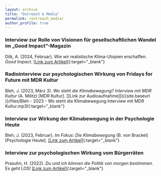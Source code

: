 ```yaml
---
layout: archive
title: "Outreach & Media"
permalink: /outreach_media/
author_profile: true
---
```


### Interview zur Rolle von Visionen für gesellschaftlichen Wandel im „Good Impact”-Magazin
Dilk, A. (2024, Februar). Wie wir realistische Klima-Utopien erschaffen. *Good Impact*. [[Link zum Artikel]](https://goodimpact.eu/recherche/wie-wir-realistische-klima-utopien-erschaffen){:target="_blank"} 

### Radiointerview zur psychologischen Wirkung von Fridays for Future mit MDR Kultur 
Bleh, J. (2023, März 3). *Wo steht die Klimabewegung? Interview mit MDR Kultur* (A. Militz) [MDR Kultur]. [[Link zur Audioaufnahme]]({{site.baseurl }}/files/Bleh - 2023 - Wo steht die Klimabewegung Interview mit MDR Kultur.mp3){:target="_blank"}

### Interview zur Wirkung der Klimabewegung in der Psychologie Heute
Bleh, J. (2023, Februar). *Im Fokus: Die Klimabewegung* (B. von Brackel) [Psychologie Heute]. [[Link zum Artikel]](https://www.psychologie-heute.de/gesellschaft/artikel-detailansicht/42443-im-fokus-die-klimabewegung.html){:target="_blank"} 

### Interview zur psychologischen Wirkung vom Bürgerräten
Prasuhn, H. (2022). *Du und ich können die Politik von morgen bestimmen*. Es geht LOS! [[Link zum Artikel]](https://esgehtlos.org/beteiligung-brandis-tengen/brandis-und-tengen-gehen-los/du-und-ich-konnen-die-politik-von-morgen-bestimmen){:target="_blank"}


